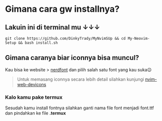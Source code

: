 # Gimana cara gw installnya?
## Lakuin ini di terminal mu ↓↓↓
```git 
git clone https://github.com/DinkyTrady/MyNvimSUp && cd My-Neovim-Setup && bash install.sh
```

## Gimana caranya biar iconnya bisa muncul?
Kau bisa ke website > [nerdfont](https://www.nerdfonts.com/font-downloads) dan pilih salah satu font yang kau suka😉
>Untuk memasang iconnya secara lebih detail silahkan kunjungi [nvim-web-devicons](https://github.com/nvim-tree/nvim-web-devicons)
### Kalo kamu pake termux
Sesudah kamu install fontnya silahkan ganti nama file font menjadi font.ttf dan pindahkan ke file **.termux**
